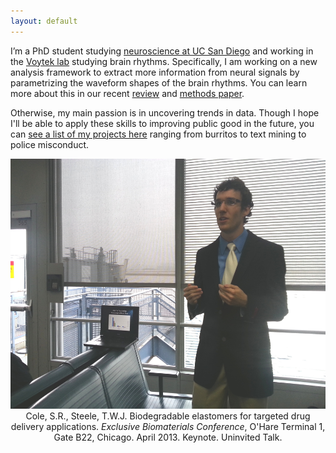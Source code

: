 ```yaml
---
layout: default
---
```


I’m a PhD student studying [neuroscience at UC San Diego](http://healthsciences.ucsd.edu/education/neurograd/Pages/default.aspx) and working in the [Voytek lab](https://voyteklab.com) studying brain rhythms. Specifically, I am working on a new analysis framework to extract more information from neural signals by parametrizing the waveform shapes of the brain rhythms. You can learn more about this in our recent [review](http://voyteklab.com/wp-content/uploads/Cole-TrendsCognSci2017.pdf) and [methods paper](https://www.biorxiv.org/content/early/2018/04/16/302000).

Otherwise, my main passion is in uncovering trends in data. Though I hope I'll be able to apply these skills to improving public good in the future, you can [see a list of my projects here](https://github.com/srcole/projects) ranging from burritos to text mining to police misconduct.

<div class="imgcap">
<img src="/assets/misc/ohare.jpg" height="400" style="text-align:center">
<div class="thecap" style="text-align:center">Cole, S.R., Steele, T.W.J. Biodegradable elastomers for targeted drug delivery applications. <em>Exclusive Biomaterials Conference</em>, O'Hare Terminal 1, Gate B22, Chicago. April 2013. Keynote. Uninvited Talk.</div>
</div>

